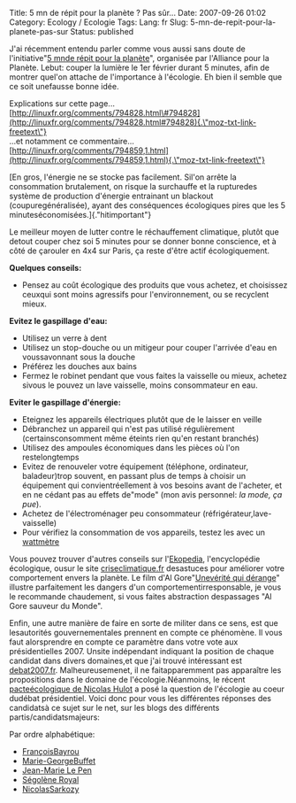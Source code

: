 Title: 5 mn de répit pour la planète ? Pas sûr...
Date: 2007-09-26 01:02
Category: Ecology  / Ecologie
Tags:
Lang: fr
Slug: 5-mn-de-repit-pour-la-planete-pas-sur
Status: published

J'ai récemment entendu parler comme vous aussi sans doute de l'initiative"[5 mnde répit pour la planète](http://www.lalliance.fr/50-5-Minutes-De-Repit-Pour-La-Planete)", organisée par l'Alliance pour la Planète. Lebut: couper la lumière le 1er février durant 5 minutes, afin de montrer quel'on attache de l'importance à l'écologie. Eh bien il semble que ce soit unefausse bonne idée.  
  
Explications sur cette page...  
[http://linuxfr.org/comments/794828.html\#794828](http://linuxfr.org/comments/794828.html#794828){.\"moz-txt-link-freetext\"}  
...et notamment ce commentaire...  
[http://linuxfr.org/comments/794859,1.html](http://linuxfr.org/comments/794859,1.html){.\"moz-txt-link-freetext\"}  
  
[En gros, l'énergie ne se stocke pas facilement. Sil'on arrête la consommation brutalement, on risque la surchauffe et la rupturedes système de production d'énergie entrainant un blackout (coupuregénéralisée), ayant des conséquences écologiques pires que les 5 minuteséconomisées.]{.\"hitimportant\"}  
  
Le meilleur moyen de lutter contre le réchauffement climatique, plutôt que detout couper chez soi 5 minutes pour se donner bonne conscience, et à côté de çarouler en 4x4 sur Paris, ça reste d'être actif écologiquement.  
  
**Quelques conseils:**

-   Pensez au coût écologique des produits que vous achetez, et choisissez ceuxqui sont moins agressifs pour l'environnement, ou se recyclent mieux.

**Evitez le gaspillage d'eau:**  

-   Utilisez un verre à dent
-   Utilisez un stop-douche ou un mitigeur pour couper l'arrivée d'eau en voussavonnant sous la douche
-   Préférez les douches aux bains
-   Fermez le robinet pendant que vous faites la vaisselle ou mieux, achetez sivous le pouvez un lave vaisselle, moins consommateur en eau.

**Eviter le gaspillage d'énergie:**  

-   Eteignez les appareils électriques plutôt que de le laisser en veille
-   Débranchez un appareil qui n'est pas utilisé régulièrement (certainsconsomment même éteints rien qu'en restant branchés)
-   Utilisez des ampoules économiques dans les pièces où l'on restelongtemps
-   Evitez de renouveler votre équipement (téléphone, ordinateur, baladeur)trop souvent, en passant plus de temps à choisir un équipement qui convientréellement à vos besoins avant de l'acheter, et en ne cédant pas au effets de"mode" (mon avis personnel: *la mode, ça pue*).
-   Achetez de l'électroménager peu consommateur (réfrigérateur,lave-vaisselle)
-   Pour vérifiez la consommation de vos appareils, testez les avec un [wattmètre](http://www.econologie.com/shop/index.php?main_page=product_info&products_id=20)

Vous pouvez trouver d'autres conseils sur l'[Ekopedia](http://fr.ekopedia.org/Accueil), l'encyclopédie écologique, ousur le site [criseclimatique.fr](http://www.criseclimatique.fr/) desastuces pour améliorer votre comportement envers la planète. Le film d'Al Gore"[Unevérité qui dérange](http://www.allocine.fr/film/fichefilm_gen_cfilm=111289.html)" illustre parfaitement les dangers d'un comportementirresponsable, je vous le recommande chaudement, si vous faites abstraction despassages "Al Gore sauveur du Monde".  
  
Enfin, une autre manière de faire en sorte de militer dans ce sens, est que lesautorités gouvernementales prennent en compte ce phénomène. Il vous faut alorsprendre en compte ce paramètre dans votre vote aux présidentielles 2007. Unsite indépendant indiquant la position de chaque candidat dans divers domaines,et que j'ai trouvé intéressant est [debat2007.fr](http://www.debat2007.fr/). Malheureusemenet, il ne faitapparemment pas apparaître les propositions dans le domaine de l'écologie.Néanmoins, le récent [pacteécologique de Nicolas Hulot](http://www.pacte-ecologique-2007.org/declaration/index.html) a posé la question de l'écologie au coeur dudébat présidentiel. Voici donc pour vous les différentes réponses des candidatsà ce sujet sur le net, sur les blogs des différents partis/candidatsmajeurs:  
  
Par ordre alphabétique:  

-   [FrançoisBayrou](http://www.bayrou.fr/propositions/pacte-ecologique.html)
-   [Marie-GeorgeBuffet](http://www.pcf.fr/spip.php?article1087)
-   [Jean-Marie Le Pen](http://fr.news.yahoo.com/08012007/290/le-fn-ne-signera-pas-le-pacte-ecologique-de-nicolas.html)
-   [Ségolène Royal](http://environnement.parti-socialiste.fr/2007/01/05/segolene-royal-signe-le-pacte-ecologique/)
-   [NicolasSarkozy](http://blog-ump.typepad.fr/blog/2006/12/nicolas_hulot_s.html)

